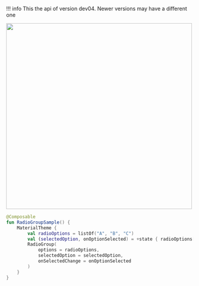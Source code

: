 !!! info
    This the api of version dev04. Newer versions may have a different one

<p align="left">
  <img src ="/images/RadioGroupExample.png" height=500 />
</p>

```kotlin
@Composable
fun RadioGroupSample() {
    MaterialTheme {
        val radioOptions = listOf("A", "B", "C")
        val (selectedOption, onOptionSelected) = +state { radioOptions[0] }
        RadioGroup(
            options = radioOptions,
            selectedOption = selectedOption,
            onSelectedChange = onOptionSelected
        )
    }
}
```